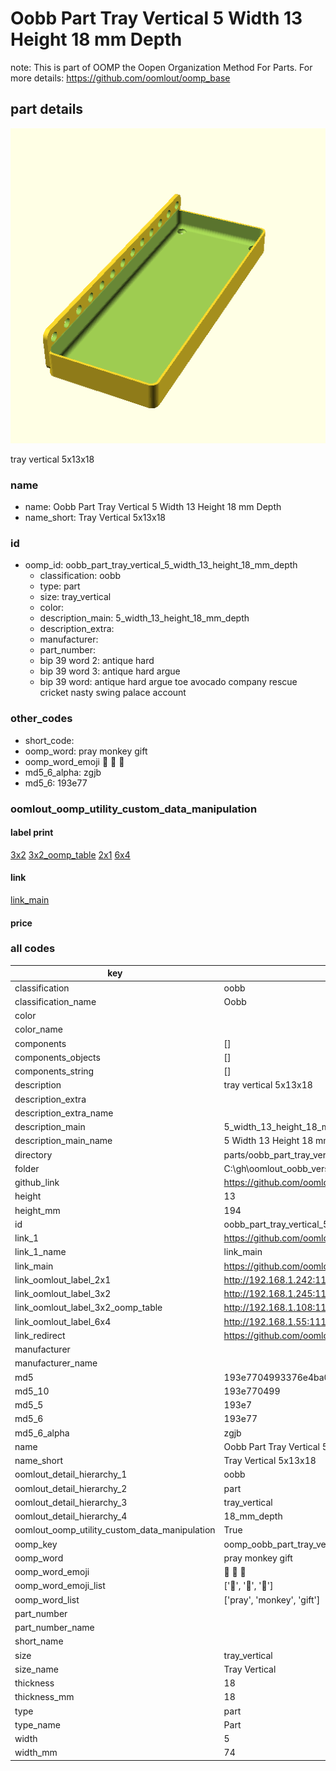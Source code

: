 # Oobb Part Tray Vertical 5 Width 13 Height 18 mm Depth  

note: This is part of OOMP the Oopen Organization Method For Parts. For more details: https://github.com/oomlout/oomp_base

##  part details
  

[![](3dpr.png)](3dpr.png)

tray vertical 5x13x18



### name
* name: Oobb Part Tray Vertical 5 Width 13 Height 18 mm Depth
* name_short: Tray Vertical 5x13x18 
### id
* oomp_id: oobb_part_tray_vertical_5_width_13_height_18_mm_depth
  * classification: oobb
  * type: part
  * size: tray_vertical
  * color: 
  * description_main: 5_width_13_height_18_mm_depth
  * description_extra: 
  * manufacturer: 
  * part_number: 
  * bip 39 word 2: antique hard
  * bip 39 word 3: antique hard argue
  * bip 39 word: antique hard argue toe avocado company rescue cricket nasty swing palace account

### other_codes
* short_code: 
* oomp_word: pray monkey gift
* oomp_word_emoji :pray: :monkey: :gift:
* md5_6_alpha: zgjb
* md5_6: 193e77






### oomlout_oomp_utility_custom_data_manipulation
#### label print
[3x2](http://192.168.1.245:1112/?label=oomp%20zgjb)
[3x2_oomp_table](http://192.168.1.108:1112/?label=oomp%20zgjb)
[2x1](http://192.168.1.242:1112/?label=oomp%20zgjb)
[6x4](http://192.168.1.55:1112/?label=oomp%20zgjb)    

#### link

[link_main](https://github.com/oomlout/oomlout_oobb_version_4_generated_parts/tree/main/navigation_oomp/oobb/part/tray_vertical/5_width_13_height_18_mm_depth/part)                              

#### price







### all codes 
| key | value |  
| --- | --- |  
| classification | oobb |  
| classification_name | Oobb |  
| color |  |  
| color_name |  |  
| components | [] |  
| components_objects | [] |  
| components_string | [] |  
| description | tray vertical 5x13x18 |  
| description_extra |  |  
| description_extra_name |  |  
| description_main | 5_width_13_height_18_mm_depth |  
| description_main_name | 5 Width 13 Height 18 mm Depth |  
| directory | parts/oobb_part_tray_vertical_5_width_13_height_18_mm_depth |  
| folder | C:\gh\oomlout_oobb_version_4_generated_parts\parts\oobb_part_tray_vertical_5_width_13_height_18_mm_depth |  
| github_link | https://github.com/oomlout/oomlout_oomp_part_src/tree/main/parts/oobb_part_tray_vertical_5_width_13_height_18_mm_depth |  
| height | 13 |  
| height_mm | 194 |  
| id | oobb_part_tray_vertical_5_width_13_height_18_mm_depth |  
| link_1 | https://github.com/oomlout/oomlout_oobb_version_4_generated_parts/tree/main/navigation_oomp/oobb/part/tray_vertical/5_width_13_height_18_mm_depth/part |  
| link_1_name | link_main |  
| link_main | https://github.com/oomlout/oomlout_oobb_version_4_generated_parts/tree/main/navigation_oomp/oobb/part/tray_vertical/5_width_13_height_18_mm_depth/part |  
| link_oomlout_label_2x1 | http://192.168.1.242:1112/?label=oomp%20zgjb |  
| link_oomlout_label_3x2 | http://192.168.1.245:1112/?label=oomp%20zgjb |  
| link_oomlout_label_3x2_oomp_table | http://192.168.1.108:1112/?label=oomp%20zgjb |  
| link_oomlout_label_6x4 | http://192.168.1.55:1112/?label=oomp%20zgjb |  
| link_redirect | https://github.com/oomlout/oomlout_oobb_version_4_generated_parts/tree/main/parts/oobb_tray_vertical_05_13_18 |  
| manufacturer |  |  
| manufacturer_name |  |  
| md5 | 193e7704993376e4ba07fe38171a484f |  
| md5_10 | 193e770499 |  
| md5_5 | 193e7 |  
| md5_6 | 193e77 |  
| md5_6_alpha | zgjb |  
| name | Oobb Part Tray Vertical 5 Width 13 Height 18 mm Depth |  
| name_short | Tray Vertical 5x13x18  |  
| oomlout_detail_hierarchy_1 | oobb |  
| oomlout_detail_hierarchy_2 | part |  
| oomlout_detail_hierarchy_3 | tray_vertical |  
| oomlout_detail_hierarchy_4 | 18_mm_depth |  
| oomlout_oomp_utility_custom_data_manipulation | True |  
| oomp_key | oomp_oobb_part_tray_vertical_5_width_13_height_18_mm_depth |  
| oomp_word | pray monkey gift |  
| oomp_word_emoji | :pray: :monkey: :gift: |  
| oomp_word_emoji_list | [':pray:', ':monkey:', ':gift:'] |  
| oomp_word_list | ['pray', 'monkey', 'gift'] |  
| part_number |  |  
| part_number_name |  |  
| short_name |  |  
| size | tray_vertical |  
| size_name | Tray Vertical |  
| thickness | 18 |  
| thickness_mm | 18 |  
| type | part |  
| type_name | Part |  
| width | 5 |  
| width_mm | 74 |  
